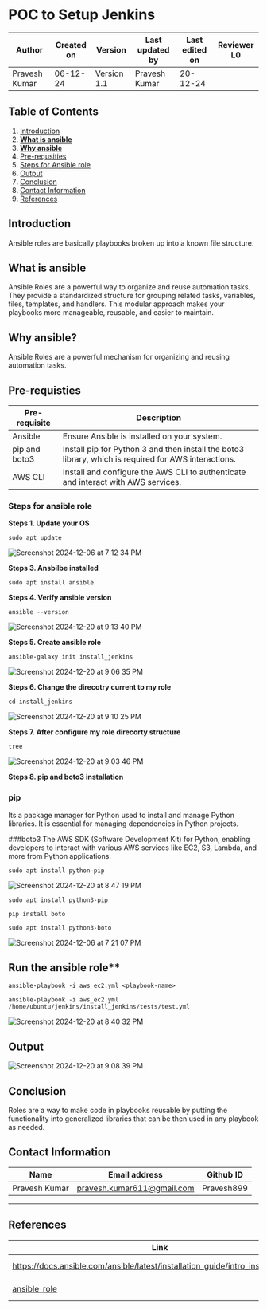 
# **POC to Setup Jenkins**

| **Author** | **Created on** | **Version** | **Last updated by** | **Last edited on** | **Reviewer L0** |
|------------|-------------|-----------|--------------|-------------|-----------|
| Pravesh Kumar | 06-12-24 | Version 1.1 | Pravesh Kumar | 20-12-24 |  |


## **Table of Contents**

1. [Introduction](#introduction)
2. [**What is ansible**](#what-is-ansible)
3. [**Why ansible**](#why-ansible)
4. [Pre-requsities](#pre-requisties)
5. [Steps for Ansible role](#steps-for-ansible-role)
6. [Output](#output)
7. [Conclusion](#conculsion)
8. [Contact Information](#contact-information)
9. [References](#references)

 
 
 ## Introduction

Ansible roles are basically playbooks broken up into a known file structure.


## What is ansible
Ansible Roles are a powerful way to organize and reuse automation tasks. They provide a standardized structure for grouping related tasks, variables, files, templates, and handlers. This modular approach makes your playbooks more manageable, reusable, and easier to maintain.


## Why ansible?
Ansible Roles are a powerful mechanism for organizing and reusing automation tasks.

 ## Pre-requisties

|Pre-requisite	|Description|
|-----|------|
|Ansible| Ensure Ansible is installed on your system.|
|pip and boto3| Install pip for Python 3 and then install the boto3 library, which is required for AWS interactions.|
|AWS CLI| Install and configure the AWS CLI to authenticate and interact with AWS services.|


### Steps for ansible role

**Steps 1. Update your OS**
```
sudo apt update
```
![Screenshot 2024-12-06 at 7 12 34 PM](https://github.com/user-attachments/assets/25d580c3-3065-4dee-8b33-5ff39691554d)


**Steps 3. Ansbilbe installed**
```
sudo apt install ansible
```

**Steps 4. Verify ansible version**

```
ansible --version
```
![Screenshot 2024-12-20 at 9 13 40 PM](https://github.com/user-attachments/assets/7df16a11-da90-47ed-9343-e7bd7336d14f)



**Steps 5. Create ansible role** 

```
ansible-galaxy init install_jenkins
```
![Screenshot 2024-12-20 at 9 06 35 PM](https://github.com/user-attachments/assets/c06ee123-e16d-4379-9c1f-40673060f6a9)


**Steps 6. Change the direcotry current to my role**
```
cd install_jenkins
```
![Screenshot 2024-12-20 at 9 10 25 PM](https://github.com/user-attachments/assets/5b0570ac-4eaa-4f12-80e3-11aa47978be4)



**Steps 7. After configure my role direcorty structure**
```
tree
```
![Screenshot 2024-12-20 at 9 03 46 PM](https://github.com/user-attachments/assets/09cb2896-e534-465f-b6aa-393e48d74442)




**Steps 8. pip and boto3 installation**

### pip
Its a package manager for Python used to install and manage Python libraries. It is essential for managing dependencies in Python projects. 

###boto3
The AWS SDK (Software Development Kit) for Python, enabling developers to interact with various AWS services like EC2, S3, Lambda, and more from Python applications.

```
sudo apt install python-pip
```
![Screenshot 2024-12-20 at 8 47 19 PM](https://github.com/user-attachments/assets/0b712784-8f42-46a6-9b8d-26d08a3b8a96)

```
sudo apt install python3-pip
```

```
pip install boto
```

```
sudo apt install python3-boto
```

![Screenshot 2024-12-06 at 7 21 07 PM](https://github.com/user-attachments/assets/05cf6b57-9a20-494c-a9fe-3ecc28eba1b4)



## Run the ansible role**
```
ansible-playbook -i aws_ec2.yml <playbook-name>
```
```
ansible-playbook -i aws_ec2.yml /home/ubuntu/jenkins/install_jenkins/tests/test.yml
```

![Screenshot 2024-12-20 at 8 40 32 PM](https://github.com/user-attachments/assets/35686fe1-4ed5-4ca2-9ada-d4397ba66b8d)

## Output

![Screenshot 2024-12-20 at 9 08 39 PM](https://github.com/user-attachments/assets/92b1a12e-b21b-45fb-8f34-75fdf22d69a6)

## Conclusion
Roles are a way to make code in playbooks reusable by putting the functionality into generalized libraries that can be then used in any playbook as needed.

## Contact Information

| **Name** | **Email address**            | **Github ID**
|----------|-------------------------------|-------------------|
| Pravesh Kumar    |  pravesh.kumar611@gmail.com           | Pravesh899 |

---

## References

| **Link** | **Description** |
|----------------------------------------------------|--------------------|
| https://docs.ansible.com/ansible/latest/installation_guide/intro_installation.html | Ansible Installation |
| [ansible_role](https://github.com/avengers-p11/ansible/blob/main/jenkins/) | Ansible role for jenkins |
